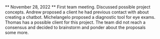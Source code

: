 ** November 28, 2022 **
First team meeting. Discussed possible project concepts.
Andrew proposed a client he had previous contact with about creating a chatbot.
Michelangelo proposed a diagnostic tool for eye exams. Thomas has a possible client for this project.
The team did not reach a consensus and decided to brainstorm and ponder about the proposals some more.
